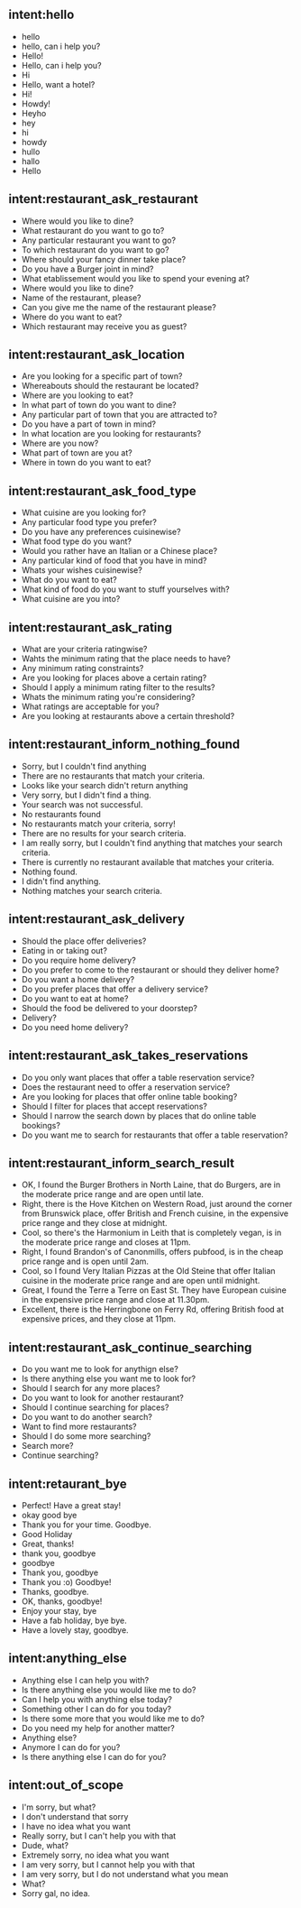 ## intent:hello
- hello
- hello, can i help you?
- Hello!
- Hello, can i help you?
- Hi
- Hello, want a hotel?
- Hi!
- Howdy!
- Heyho
- hey
- hi
- howdy
- hullo
- hallo
- Hello

## intent:restaurant_ask_restaurant
- Where would you like to dine?
- What restaurant do you want to go to?
- Any particular restaurant you want to go?
- To which restaurant do you want to go?
- Where should your fancy dinner take place?
- Do you have a Burger joint in mind?
- What etablissement would you like to spend your evening at?
- Where would you like to dine?
- Name of the restaurant, please?
- Can you give me the name of the restaurant please?
- Where do you want to eat?
- Which restaurant may receive you as guest?

## intent:restaurant_ask_location
- Are you looking for a specific part of town?
- Whereabouts should the restaurant be located?
- Where are you looking to eat?
- In what part of town do you want to dine?
- Any particular part of town that you are attracted to?
- Do you have a part of town in mind?
- In what location are you looking for restaurants?
- Where are you now?
- What part of town are you at?
- Where in town do you want to eat?

## intent:restaurant_ask_food_type
- What cuisine are you looking for?
- Any particular food type you prefer?
- Do you have any preferences cuisinewise?
- What food type do you want?
- Would you rather have an Italian or a Chinese place?
- Any particular kind of food that you have in mind?
- Whats your wishes cuisinewise?
- What do you want to eat?
- What kind of food do you want to stuff yourselves with?
- What cuisine are you into?

## intent:restaurant_ask_rating
- What are your criteria ratingwise?
- Wahts the minimum rating that the place needs to have?
- Any minimum rating constraints?
- Are you looking for places above a certain rating?
- Should I apply a minimum rating filter to the results?
- Whats the minimum rating you're considering?
- What ratings are acceptable for you?
- Are you looking at restaurants above a certain threshold?

## intent:restaurant_inform_nothing_found
- Sorry, but I couldn't find anything
- There are no restaurants that match your criteria.
- Looks like your search didn't return anything
- Very sorry, but I didn't find a thing.
- Your search was not successful.
- No restaurants found
- No restaurants match your criteria, sorry!
- There are no results for your search criteria.
- I am really sorry, but I couldn't find anything that matches your search criteria.
- There is currently no restaurant available that matches your criteria.
- Nothing found.
- I didn't find anything.
- Nothing matches your search criteria.

## intent:restaurant_ask_delivery
- Should the place offer deliveries?
- Eating in or taking out?
- Do you require home delivery?
- Do you prefer to come to the restaurant or should they deliver home?
- Do you want a home delivery?
- Do you prefer places that offer a delivery service?
- Do you want to eat at home?
- Should the food be delivered to your doorstep?
- Delivery?
- Do you need home delivery?

## intent:restaurant_ask_takes_reservations
- Do you only want places that offer a table reservation service?
- Does the restaurant need to offer a reservation service?
- Are you looking for places that offer online table booking?
- Should I filter for places that accept reservations?
- Should I narrow the search down by places that do online table bookings?
- Do you want me to search for restaurants that offer a table reservation?

## intent:restaurant_inform_search_result
- OK, I found the Burger Brothers in North Laine, that do Burgers, are in the moderate price range and are open until late.
- Right, there is the Hove Kitchen on Western Road, just around the corner from Brunswick place, offer British and French cuisine, in the expensive price range and they close at midnight.
- Cool, so there's the Harmonium in Leith that is completely vegan, is in the moderate price range and closes at 11pm.
- Right, I found Brandon's of Canonmills, offers pubfood, is in the cheap price range and is open until 2am.
- Cool, so I found Very Italian Pizzas at the Old Steine that offer Italian cuisine in the moderate price range and are open until midnight.
- Great, I found the Terre a Terre on East St. They have European cuisine in the expensive price range and close at 11.30pm.
- Excellent, there is the Herringbone on Ferry Rd, offering British food at expensive prices, and they close at 11pm.

## intent:restaurant_ask_continue_searching
- Do you want me to look for anythign else?
- Is there anything else you want me to look for?
- Should I search for any more places?
- Do you want to look for another restaurant?
- Should I continue searching for places?
- Do you want to do another search?
- Want to find more restaurants?
- Should I do some more searching?
- Search more?
- Continue searching?

## intent:retaurant_bye
- Perfect! Have a great stay!
- okay good bye
- Thank you for your time. Goodbye.
- Good Holiday
- Great, thanks!
- thank you, goodbye
- goodbye
- Thank you, goodbye
- Thank you :o) Goodbye!
- Thanks, goodbye.
- OK, thanks, goodbye!
- Enjoy your stay, bye
- Have a fab holiday, bye bye.
- Have a lovely stay, goodbye.

## intent:anything_else
- Anything else I can help you with?
- Is there anything else you would like me to do?
- Can I help you with anything else today?
- Something other I can do for you today?
- Is there some more that you would like me to do?
- Do you need my help for another matter?
- Anything else?
- Anymore I can do for you?
- Is there anything else I can do for you?

## intent:out_of_scope
- I'm sorry, but what?
- I don't understand that sorry
- I have no idea what you want
- Really sorry, but I can't help you with that
- Dude, what?
- Extremely sorry, no idea what you want
- I am very sorry, but I cannot help you with that
- I am very sorry, but I do not understand what you mean
- What?
- Sorry gal, no idea.
